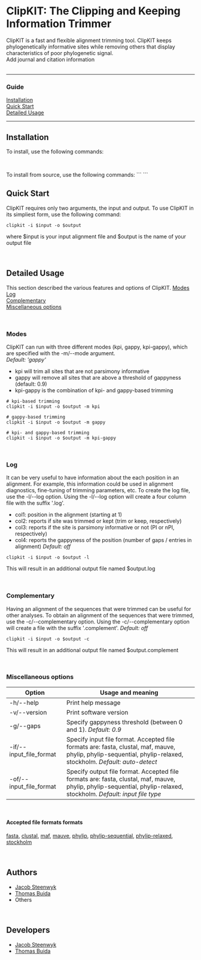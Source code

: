 # ClipKIT: The **Clip**ping and **K**eeping **I**nformation **T**rimmer

ClipKIT is a fast and flexible alignment trimming tool. ClipKIT keeps phylogenetically informative sites while removing others
that display characteristics of poor phylogenetic signal.<br />
Add journal and citation information
<br /><br />


---


### Guide
[Installation](#installation)<br />
[Quick Start](#quick-start)<br />
[Detailed Usage](#detailed-usage)


---


## Installation
To install, use the following commands:
```
```
<br />
To install from source, use the following commands:
```
```
<br />

## Quick Start
ClipKIT requires only two arguments, the input and output. To use ClipKIT in its simpliest form, use the following command:
```
clipkit -i $input -o $output
```
where $input is your input alignment file and $output is the name of your output file

<br />

## Detailed Usage
This section described the various features and options of ClipKIT.
[Modes](#modes)<br />
[Log](#log)<br />
[Complementary](#complementary)<br />
[Miscellaneous options](#miscellaneous-options)

<br />

### Modes
ClipKIT can run with three different modes (kpi, gappy, kpi-gappy), which are specified with the -m/--mode argument.<br /> 
*Default: 'gappy'*<br />
* kpi will trim all sites that are not parsimony informative<br />
* gappy will remove all sites that are above a threshold of gappyness (default: 0.9)<br />
* kpi-gappy is the combination of kpi- and gappy-based trimming<br />
```
# kpi-based trimming
clipkit -i $input -o $output -m kpi

# gappy-based trimming
clipkit -i $input -o $output -m gappy

# kpi- and gappy-based trimming
clipkit -i $input -o $output -m kpi-gappy 
```

<br />

### Log
It can be very useful to have information about the each position in an alignment. For example, this information could be used in alignment diagnostics, fine-tuning of trimming parameters, etc. To create the log file, use the -l/--log option. Using the -l/--log option will create a four column file with the suffix '.log'. 
* col1: position in the alignment (starting at 1)
* col2: reports if site was trimmed or kept (trim or keep, respectively)
* col3: reports if the site is parsimony informative or not (PI or nPI, respectively)
* col4: reports the gappyness of the position (number of gaps / entries in alignment)
*Default: off*<br />
```
clipkit -i $input -o $output -l
```
This will result in an additional output file named $output.log

<br />

### Complementary
Having an alignment of the sequences that were trimmed can be useful for other analyses. To obtain an alignment of the sequences that were trimmed, use the -c/--complementary option. Using the -c/--complementary option will create a file with the suffix '.complement'.
*Default: off*<br />

```
clipkit -i $input -o $output -c
```
This will result in an additional output file named $output.complement

<br />

### Miscellaneous options
| Option        | Usage and meaning |
| ------------- | ------------------ |
| -h/--help     | Print help message |
| -v/--version  | Print software version |
| -g/--gaps     | Specify gappyness threshold (between 0 and 1). *Default: 0.9* |
| -if/--input_file_format | Specify input file format. Accepted file formats are: fasta, clustal, maf, mauve, phylip, phylip-sequential, phylip-relaxed, stockholm. *Default: auto-detect* |
| -of/--input_file_format | Specify output file format. Accepted file formats are: fasta, clustal, maf, mauve, phylip, phylip-sequential, phylip-relaxed, stockholm. *Default: input file type* |

<br />

#### Accepted file formats formats
[fasta](https://en.wikipedia.org/wiki/FASTA_format), [clustal](http://meme-suite.org/doc/clustalw-format.html), [maf](http://www.bx.psu.edu/~dcking/man/maf.xhtml), [mauve](http://darlinglab.org/mauve/user-guide/files.html), [phylip](http://scikit-bio.org/docs/0.2.3/generated/skbio.io.phylip.html), [phylip-sequential](http://rosalind.info/glossary/phylip-format/), [phylip-relaxed](https://www.hiv.lanl.gov/content/sequence/FORMAT_CONVERSION/FormatExplain.html), [stockholm](https://en.wikipedia.org/wiki/Stockholm_format)

<br />

## Authors
* [Jacob Steenwyk](https://jlsteenwyk.github.io/)<br />
* [Thomas Buida](www.tjbiii.com)<br />
* Others
<br />

## Developers
* [Jacob Steenwyk](https://jlsteenwyk.github.io/)<br />
* [Thomas Buida](www.tjbiii.com)<br />
<br />


